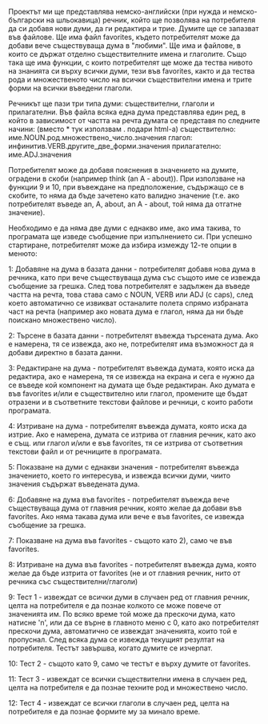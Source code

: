   Проектът ми ще представлява немско-английски (при нужда и немско-български на шльокавица) речник, който ще позволява
на потребителя да си добавя нови думи, да ги редактира и трие. Думите ще се запазват във файлове. Ще има файл favorites, 
където потребителят може да добави вече съществуваща дума в "любими". Ще има и файлове, в които се държат отделно съществителните имена и глаголите. Също така ще има функции, с които потребителят ще може да тества нивото на знанията си върху всички думи, тези във favorites, както и да тества рода и множественото число на всички съществителни имена и трите форми на всички въведени глаголи.

  Речникът ще пази три типа думи: съществителни, глаголи и прилагателни. Във файла всяка една дума представлява един ред, в който в зависимост от частта на речта думата се представя по следните начини: (вместо * тук използвам . подари html-a)
  съществително: име.NOUN.род.множествено_число.значения
  глагол: инфинитив.VERB.другите_две_форми.значения
  прилагателно: име.ADJ.значения
  
  Потребителят може да добавя пояснения в значението на думите, оградени в скоби (например think (an A - about)). При използване на функции 9 и 10, при въвеждане на предполoжение, съдържащо се в скобите, то няма да бъде зачетено като валидно значение (т.е. ако потребителят въведе an, A, about, an A - about, той няма да отгатне значение).
  
  Необходимо е да няма две думи с еднакво име, ако има такива, то програмата ще изведе съобщение при изпълнението си. При успешно стартиране, потребителят може да избира измежду 12-те опции в менюто:
  
  1: Добавяне на дума в базата данни - потребителят добавя нова дума в речника, като при вече съществуваща дума със същото име се извежда съобщение за грешка. След това потребителят е задължен да въведе частта на речта, това става само с NOUN, VERB или ADJ (с caps), след което автоматично се извикват останалите полета спрямо избраната част на речта (например ако новата дума е глагол, няма да ни бъде поискано множествено число).
  
  2: Търсене в базата данни - потребителят въвежда търсената дума. Ако е намерена, тя се извежда, ако не, потребителят има възможност да я добави директно в базата данни.
  
  3: Редактиране на дума - потребителят въвежда думата, която иска да редактира, ако е намерена, тя се извежда на екрана и сега е нужно да се въведе кой компонент на думата ще бъде редактиран. Ако думата е във favorites и/или е съществително или глагол, промените ще бъдат отразени и в съответните текстови файлове и речници, с които работи програмата.
  
  4: Изтриване на дума - потребителят въвежда думата, която иска да изтрие. Ако е намерена, думата се изтрива от главния речник, като ако е същ. или глагол и/или е във favorites, тя се изтрива от съответния текстови файл и от речниците в програмата.
  
  5: Показване на думи с еднакви значения - потребителят въвежда значението, което го интересува, и извежда всички думи, чиито значения съдържат въведената дума.
  
  6: Добавяне на дума във favorites - потребителят въвежда вече съществуваща дума от главния речник, която желае да добави във favorites. Ако няма такава дума или вече е във favorites, се извежда съобщение за грешка.
  
  7: Показване на дума във favorites - същото като 2), само че във favorites.
  
  8: Изтриване на дума във favorites - потребителят въвежда дума, която желае да бъде изтрита от favorites (не и от главния речник, нито от речника със съществителни/глаголи)
  
  9: Тест 1 - извеждат се всички думи в случаен ред от главния речник, целта на потребителя е да познае колкото се може повече от значенията им. По всяко време той може да прескочи дума, като натисне 'n', или да се върне в главното меню с 0, като ако потребителят прескочи дума, автоматично се извеждат значенията, които той е пропуснал. След всяка дума се извежда текущият резултат на потребителя. Тестът завършва, когато думите се изчерпат.
  
  10: Тест 2 - същото като 9, само че тестът е върху думите от favorites.
  
  11: Тест 3 - извеждат се всички съществителни имена в случаен ред, целта на потребителя е да познае техните род и множествено число.

  12: Тест 4 - извеждат се всички глаголи в случаен ред, целта на потребителя е да познае формите му за минало време.

  
